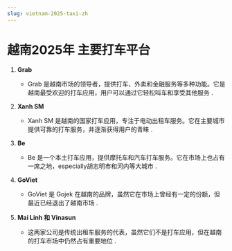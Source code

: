 ```yaml
---
slug: vietnam-2025-taxi-zh
---
```


# 越南2025年  主要打车平台

1. **Grab**
   - Grab 是越南市场的领导者，提供打车、外卖和金融服务等多种功能。它是越南最受欢迎的打车应用，用户可以通过它轻松叫车和享受其他服务 .

2. **Xanh SM**
   - Xanh SM 是越南的国家打车应用，专注于电动出租车服务。它在主要城市提供可靠的打车服务，并逐渐获得用户的青睐 .

3. **Be**
   - Be 是一个本土打车应用，提供摩托车和汽车打车服务。它在市场上也占有一席之地，especially胡志明市和河内等大城市 .

4. **GoViet**
   - GoViet 是 Gojek 在越南的品牌，虽然它在市场上曾经有一定的份额，但最近已经退出了越南市场 .

5. **Mai Linh 和 Vinasun**
   - 这两家公司是传统出租车服务的代表，虽然它们不是打车应用，但在越南的打车市场中仍然占有重要地位 .

